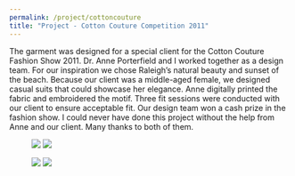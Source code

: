 ```yaml
---
permalink: /project/cottoncouture
title: "Project - Cotton Couture Competition 2011"
---
```

The garment was designed for a special client for the Cotton Couture Fashion Show 2011. Dr. Anne Porterfield and I worked together as a design team. For our inspiration we chose Raleigh’s natural beauty and sunset of the beach. Because our client was a middle-aged female, we designed casual suits that could showcase her elegance. Anne digitally printed the fabric and embroidered the motif. Three fit sessions were conducted with our client to ensure acceptable fit. Our design team won a cash prize in the fashion show. I could never have done this project without the help from Anne and our client. Many thanks to both of them.

<figure class="half">
  <a href="https://sxia2.github.io/project_data/cotton_couture/01.tif"><img src="https://sxia2.github.io/project_data/cotton_couture/01.tif"></a>
  <a href="https://sxia2.github.io/project_data/cotton_couture/01.jpg"><img src="https://sxia2.github.io/project_data/cotton_couture/01.jpg"></a>
</figure>
<figure class="half">
  <a href="https://sxia2.github.io/project_data/cotton_couture/02.jpg"><img src="https://sxia2.github.io/project_data/cotton_couture/02.jpg"></a>
  <a href="https://sxia2.github.io/project_data/cotton_couture/03.jpg"><img src="https://sxia2.github.io/project_data/cotton_couture/03.jpg"></a>
</figure>